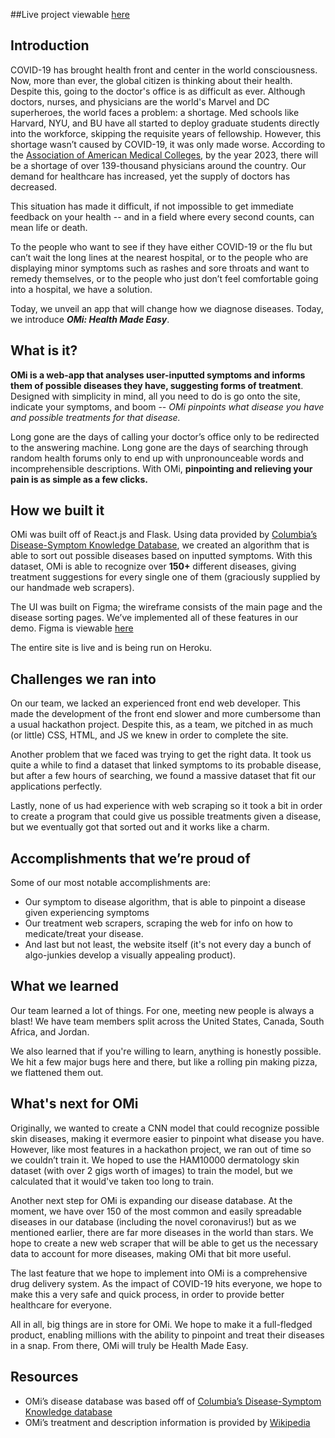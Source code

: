 ##Live project viewable [here](https://medicalinformant.herokuapp.com/)

## Introduction
COVID-19 has brought health front and center in the world consciousness. Now, more than ever, the global citizen is thinking about their health. Despite this, going to the doctor's office is as difficult as ever. Although doctors, nurses, and physicians are the world's Marvel and DC superheroes, the world faces a problem: a shortage. Med schools like Harvard, NYU, and BU have all started to deploy graduate students directly into the workforce, skipping the requisite years of fellowship. However, this shortage wasn’t caused by COVID-19, it was only made worse. According to the [Association of American Medical Colleges](https://www.aamc.org/news-insights/press-releases/new-findings-confirm-predictions-physician-shortage), by the year 2023, there will be a shortage of over 139-thousand physicians around the country. Our demand for healthcare has increased, yet the supply of doctors has decreased.

This situation has made it difficult, if not impossible to get immediate feedback on your health -- and in a field where every second counts, can mean life or death. 

To the people who want to see if they have either COVID-19 or the flu but can’t wait the long lines at the nearest hospital, or to the people who are displaying minor symptoms such as rashes and sore throats and want to remedy themselves, or to the people who just don’t feel comfortable going into a hospital, we have a solution. 

Today, we unveil an app that will change how we diagnose diseases. Today, we introduce ***OMi: Health Made Easy***. 

## What is it?
**OMi is a web-app that analyses user-inputted symptoms and informs them of possible diseases they have, suggesting forms of treatment**. Designed with simplicity in mind, all you need to do is go onto the site, indicate your symptoms, and boom -- *OMi pinpoints what disease you have and possible treatments for that disease.*

Long gone are the days of calling your doctor’s office only to be redirected to the answering machine. Long gone are the days of searching through random health forums only to end up with unpronounceable words and incomprehensible descriptions. With OMi, **pinpointing and relieving your pain is as simple as a few clicks.** 
## How we built it
OMi was built off of React.js and Flask. Using data provided by [Columbia’s Disease-Symptom Knowledge Database](https://people.dbmi.columbia.edu/~friedma/Projects/DiseaseSymptomKB/index.html), we created an algorithm that is able to sort out possible diseases based on inputted symptoms. With this dataset, OMi is able to recognize over **150+** different diseases, giving treatment suggestions for every single one of them (graciously supplied by our handmade web scrapers). 

The UI was built on Figma; the wireframe consists of the main page and the disease sorting pages. We’ve implemented all of these features in our demo. Figma is viewable [here](https://www.figma.com/file/GvtZjMf6w3tGAaJn8DjCmT/Telehealth-App?node-id=1%3A2)

The entire site is live and is being run on Heroku. 
## Challenges we ran into
On our team, we lacked an experienced front end web developer. This made the development of the front end slower and more cumbersome than a usual hackathon project. Despite this, as a team, we pitched in as much (or little) CSS, HTML, and JS we knew in order to complete the site.

Another problem that we faced was trying to get the right data. It took us quite a while to find a dataset that linked symptoms to its probable disease, but after a few hours of searching, we found a massive dataset that fit our applications perfectly. 

Lastly, none of us had experience with web scraping so it took a bit in order to create a program that could give us possible treatments given a disease, but we eventually got that sorted out and it works like a charm.

## Accomplishments that we’re proud of
Some of our most notable accomplishments are:

- Our symptom to disease algorithm, that is able to pinpoint a disease given experiencing symptoms 
- Our treatment web scrapers, scraping the web for info on how to medicate/treat your disease.
- And last but not least, the website itself (it's not every day a bunch of algo-junkies develop a visually appealing product). 


## What we learned
Our team learned a lot of things. For one, meeting new people is always a blast! We have team members split across the United States, Canada, South Africa, and Jordan. 

We also learned that if you're willing to learn, anything is honestly possible. We hit a few major bugs here and there, but like a rolling pin making pizza, we flattened them out. 

## What's next for OMi
Originally, we wanted to create a CNN model that could recognize possible skin diseases, making it evermore easier to pinpoint what disease you have. However, like most features in a hackathon project, we ran out of time so we couldn’t train it. We hoped to use the HAM10000 dermatology skin dataset (with over 2 gigs worth of images) to train the model, but we calculated that it would've taken too long to train. 

Another next step for OMi is expanding our disease database. At the moment, we have over 150 of the most common and easily spreadable diseases in our database (including the novel coronavirus!) but as we mentioned earlier, there are far more diseases in the world than stars. We hope to create a new web scraper that will be able to get us the necessary data to account for more diseases, making OMi that bit more useful. 

The last feature that we hope to implement into OMi is a comprehensive drug delivery system. As the impact of COVID-19 hits everyone, we hope to make this a very safe and quick process, in order to provide better healthcare for everyone.

All in all, big things are in store for OMi. We hope to make it a full-fledged product, enabling millions with the ability to pinpoint and treat their diseases in a snap. From there, OMi will truly be Health Made Easy. 


## Resources
- OMi’s disease database was based off of [Columbia’s Disease-Symptom Knowledge database](https://people.dbmi.columbia.edu/~friedma/Projects/DiseaseSymptomKB/index.html)
- OMi’s treatment and description information is provided by [Wikipedia](https://en.wikipedia.org/wiki/Main_Page)

